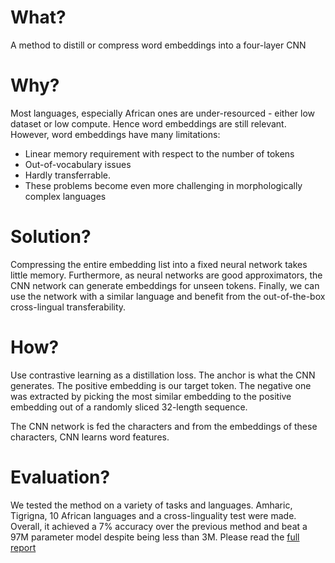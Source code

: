 # What?
A method to distill or compress word embeddings into a four-layer CNN 

# Why?
Most languages, especially African ones are under-resourced - either low dataset or low compute. 
Hence word embeddings are still relevant. However, word embeddings have many limitations:

- Linear memory requirement with respect to the number of tokens
- Out-of-vocabulary issues
- Hardly transferrable.
- These problems become even more challenging in morphologically complex languages

# Solution?

Compressing the entire embedding list into a fixed neural network takes little memory. Furthermore, as neural networks are good approximators, the CNN network can generate embeddings for unseen tokens. Finally, we can use the network with a similar language and benefit from the out-of-the-box cross-lingual transferability.

# How?

Use contrastive learning as a distillation loss. The anchor is what the CNN generates. The positive embedding is our target token. The negative one was extracted by picking the most similar embedding to the positive embedding out of a randomly sliced 32-length sequence.

The CNN network is fed the characters and from the embeddings of these characters, CNN learns word features.

# Evaluation?

We tested the method on a variety of tasks and languages. Amharic, Tigrigna, 10 African languages and a cross-linguality test were made. Overall, it achieved a 7% accuracy over the previous method and beat a 97M parameter model despite being less than 3M. Please read the [full report](https://leobitz.github.io/files/distill-emb.pdf)


